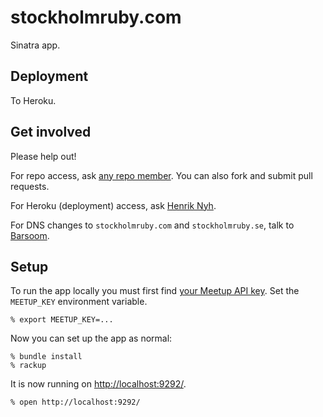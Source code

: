 # stockholmruby.com

Sinatra app.


## Deployment

To Heroku.


## Get involved

Please help out!

For repo access, ask [any repo member](https://github.com/sthlmrb?tab=members). You can also fork and submit pull requests.

For Heroku (deployment) access, ask [Henrik Nyh](http://henrik.nyh.se).

For DNS changes to `stockholmruby.com` and `stockholmruby.se`, talk to [Barsoom](http://barsoom.se).


## Setup

To run the app locally you must first find [your Meetup API key](http://www.meetup.com/meetup_api/key/). Set the `MEETUP_KEY` environment variable.

    % export MEETUP_KEY=...

Now you can set up the app as normal:

    % bundle install
    % rackup

It is now running on [http://localhost:9292/](http://localhost:9292).

    % open http://localhost:9292/
